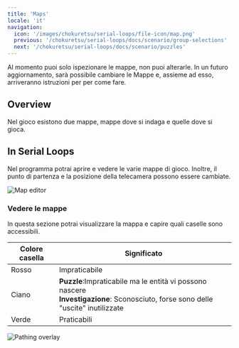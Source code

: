```yaml
---
title: 'Maps'
locale: 'it'
navigation:
  icon: '/images/chokuretsu/serial-loops/file-icon/map.png'
  previous: '/chokuretsu/serial-loops/docs/scenario/group-selections'
  next: '/chokuretsu/serial-loops/docs/scenario/puzzles'
---
```


Al momento puoi solo ispezionare le mappe, non puoi alterarle. In un futuro aggiornamento, sarà possibile cambiare le
Mappe e, assieme ad esso, arriveranno istruzioni per per come fare.

## Overview

Nel gioco esistono due mappe, mappe dove si indaga e quelle dove si gioca.

## In Serial Loops
Nel programma potrai aprire e vedere le varie mappe di gioco. Inoltre, il punto di partenza e la posizione della telecamera possono essere
cambiate.

![Map editor](/images/chokuretsu/serial-loops/map-editing.png)

### Vedere le mappe
In questa sezione potrai visualizzare la mappa e capire quali caselle sono accessibili.

| Colore casella | Significato |
|-------------|---------|
| Rosso | Impraticabile |
| Ciano | **Puzzle**:Impraticabile ma le entità vi possono nascere<br/>**Investigazione**: Sconosciuto, forse sono delle "uscite" inutilizzate |
| Verde | Praticabili |

![Pathing overlay](/images/chokuretsu/serial-loops/map-pathing-overlay.png)